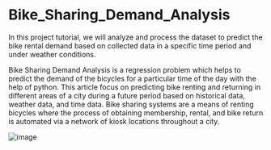 # Bike_Sharing_Demand_Analysis
In this project tutorial, we will analyze and process the dataset to predict the bike rental demand based on collected data in a specific time period and under weather conditions.

Bike Sharing Demand Analysis is a regression problem which helps to predict the demand of the bicycles for a particular time of the day with the help of python. This article focus on predicting bike renting and returning in different areas of a city during a future period based on historical data, weather data, and time data. Bike sharing systems are a means of renting bicycles where the process of obtaining membership, rental, and bike return is automated via a network of kiosk locations throughout a city.

![image](https://github.com/ShreyashSable29/Bike_Sharing_Demand_Analysis/assets/125114741/b45fdaff-9aac-4b9f-898f-291a39f05d42)
